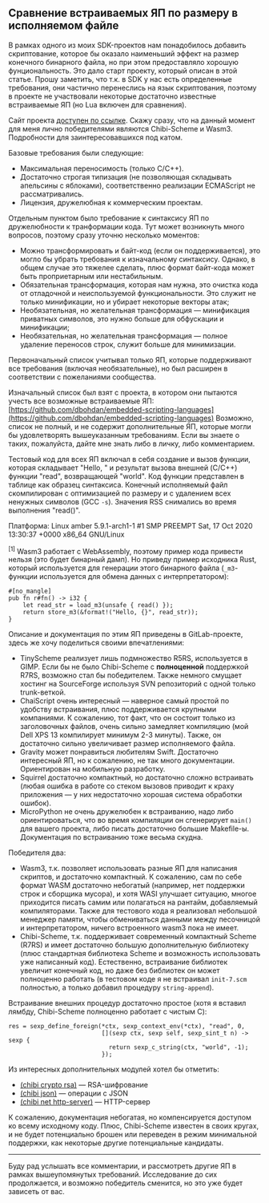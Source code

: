 ## Сравнение встраиваемых ЯП по размеру в исполняемом файле

В рамках одного из моих SDK-проектов нам понадобилось добавить скриптование, которое бы оказало наименьший эффект на размер конечного бинарного файла, но при этом предоставляло хорошую фунциональность. Это дало старт проекту, который описан в этой статье. Прошу заметить, что т.к. в SDK у нас есть определенные требования, они частично перенеслись на язык скриптования, поэтому в проекте не участвовали некоторые достаточно известные встраиваемые ЯП (но Lua включен для сравнения).

Сайт проекта [доступен по ссылке](https://gitlab.com/nuald-grp/embedded-langs-footprint). Скажу сразу, что на данный момент для меня лично победителями являются Chibi-Scheme и Wasm3. Подробности для заинтересовавшихся под катом.

Базовые требования были следующие:

  

-   Максимальная переносимость (только C/C++).
-   Достаточно строгая типизация (не позволяющая складывать апельсины с яблоками), соответственно реализации ECMAScript не рассматривались.
-   Лицензия, дружелюбная к коммерческим проектам.

Отдельным пунктом было требование к синтаксису ЯП по дружелюбности к транформации кода. Тут может возникнуть много вопросов, поэтому сразу уточню несколько моментов:

  

-   Можно трансформировать и байт-код (если он поддерживается), это могло бы убрать требования к изначальному синтаксису. Однако, в общем случае это тяжелее сделать, плюс формат байт-кода может быть проприетарным или нестабильным.
-   Обязательная трансформация, которая нам нужна, это очистка кода от отладочной и неиспользуемой функциональности. Это служит не только минификации, но и убирает некоторые векторы атак;
-   Необязательная, но желательная трансформация — минификация приватных символов, это нужно больше для обфускации и минификации;
-   Необязательная, но желательная трансформация — полное удаление переносов строк, служит больше для минимизации.

Первоначальный список учитывал только ЯП, которые поддерживают все требования (включая необязательные), но был расширен в соответствии с пожеланиями сообщества.

Изначальный список был взят с проекта, в котором они пытаются учесть все возможные встраиваемые ЯП: [https://github.com/dbohdan/embedded-scripting-languages](https://github.com/dbohdan/embedded-scripting-languages) Возможно, список не полный, и не содержит дополнительные ЯП, которые могли бы удовлетворять вышеуказанным требованиям. Если вы знаете о таких, пожалуйста, дайте мне знать либо в личку, либо комментарием.

Тестовый код для всех ЯП включал в себя создание и вызов функции, которая складывает "Hello, " и результат вызова внешней (C/C++) функции "read", возвращающей "world". Код функции представлен в таблице как образец синтаксиса. Конечный исполняемый файл скомпилирован с оптимизацией по размеру и с удалением всех ненужных символов (GCC `-s`). Значения RSS снимались во время выполнения "read()".

Платформа: Linux amber 5.9.1-arch1-1 #1 SMP PREEMPT Sat, 17 Oct 2020 13:30:37 +0000 x86\_64 GNU/Linux

  

<sup>[1]</sup> Wasm3 работает с WebAssembly, поэтому пример кода привести нельзя (это будет бинарный дамп). Но приведу пример исходника Rust, который используется для генерации этого бинарного файла (`_m3`\-функции используется для обмена данных с интерпретатором):

  

```
#[no_mangle]
pub fn r#fn() -> i32 {
    let read_str = load_m3(unsafe { read() });
    return store_m3(&format!("Hello, {}", read_str));
}
```

Описание и документация по этим ЯП приведены в GitLab-проекте, здесь же хочу поделиться своими впечатлениями:

  

-   TinyScheme реализует лишь подмножество R5RS, используется в GIMP. Если бы не было Chibi-Scheme с **полноценной** поддержкой R7RS, возможно стал бы победителем. Также немного смущает хостинг на SourceForge используя SVN репозиторий с одной только trunk-веткой.
-   ChaiScript очень интересный — наверное самый простой по удобству встраивания, плюс поддерживается крупными компаниями. К сожалению, тот факт, что он состоит только из заголовочных файлов, очень сильно замедляет компиляцию (мой Dell XPS 13 компилирует минимум 2-3 минуты). Также, он достаточно сильно увеличивает размер исполняемого файла.
-   Gravity может понравиться любителям Swift. Достаточно интересный ЯП, но к сожалению, не так много документации. Ориентирован на мобильную разработку.
-   Squirrel достаточно компактный, но достаточно сложно встраивать (любая ошибка в работе со стеком вызовов приводит к краху приложения — у них недостаточно хорошая система обработки ошибок).
-   MicroPython не очень дружелюбен к встраиванию, надо либо ориентироваться, что во время компиляции он сгенерирует `main()` для вашего проекта, либо писать достаточно большие Makefile-ы. Документация по встраиванию тоже весьма скудна.

Победителя два:

  

-   Wasm3, т.к. позволяет использовать разные ЯП для написания скриптов, и достаточно компактный. К сожалению, сам по себе формат WASM достаточно небогатый (например, нет поддержки строк и сборщика мусора), и хотя WASI улучшает ситуацию, многое приходится писать самим или полагаться на рантайм, добавляемый компиляторами. Также для тестового кода я реализовал небольшой менеджер памяти, чтобы обмениваться данными между песочницой и интерпретатором, ничего встроенного wasm3 пока не имеет.
-   Chibi-Scheme, т.к. поддерживает современный компактный Scheme (R7RS) и имеет достаточно большую дополнительную библиотеку (плюс стандартная библиотека Scheme и возможность использовать уже написанный код). Естественно, встраивание библиотек увеличит конечный код, но даже без библиотек он может полноценно работать (в тестовом коде я не встраивал `init-7.scm` полностью, а только добавил процедуру `string-append`).

Встраивание внешних процедур достаточно простое (хотя я вставил лямбду, Chibi-Scheme полноценно работает с чистым C):

  

```
res = sexp_define_foreign(*ctx, sexp_context_env(*ctx), "read", 0,
                          [](sexp ctx, sexp self, sexp_sint_t n) -> sexp {
                            return sexp_c_string(ctx, "world", -1);
                          });
```

Из интересных дополнительных модулей хотел бы отметить:

  

-   [(chibi crypto rsa)](http://synthcode.com/scheme/chibi/lib/chibi/crypto/rsa.html) — RSA-шифрование
-   [(chibi json)](http://synthcode.com/scheme/chibi/lib/chibi/json.html) — операции с JSON
-   [(chibi net http-server)](http://synthcode.com/scheme/chibi/lib/chibi/net/http-server.html) — HTTP-сервер

К сожалению, документация небогатая, но компенсируется доступом ко всему исходному коду. Плюс, Chibi-Scheme известен в своих кругах, и не будет потенциально брошен или переведен в режим минимальной поддержки, как некоторые другие потенциальные кандидаты.

  

___

Буду рад услышать все комментарии, и рассмотреть другие ЯП в рамках вышеупомянутых требований. Исследование до сих продолжается, и возможно победитель сменится, но это уже будет зависеть от вас.